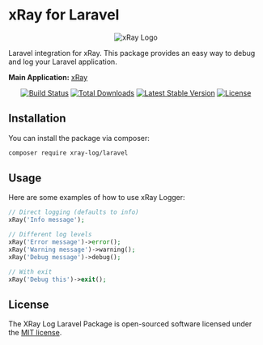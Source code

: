 # xRay for Laravel

<p align="center">
  <img src="https://raw.githubusercontent.com/xRay-Log/xRay/main/assets/featured.jpg" alt="xRay Logo">
</p>

Laravel integration for xRay. This package provides an easy way to debug and log your Laravel application.

**Main Application:** [xRay](https://github.com/xRay-Log/xRay)

<p align="center">
<a href="https://github.com/XRay-Log/laravel/actions"><img src="https://github.com/XRay-Log/laravel/workflows/tests/badge.svg" alt="Build Status"></a>
<a href="https://packagist.org/packages/xray-log/laravel"><img src="https://img.shields.io/packagist/dt/xray-log/laravel" alt="Total Downloads"></a>
<a href="https://packagist.org/packages/xray-log/laravel"><img src="https://img.shields.io/packagist/v/xray-log/laravel" alt="Latest Stable Version"></a>
<a href="https://packagist.org/packages/xray-log/laravel"><img src="https://img.shields.io/packagist/l/xray-log/laravel" alt="License"></a>
</p>

## Installation

You can install the package via composer:

```bash
composer require xray-log/laravel
```

## Usage

Here are some examples of how to use xRay Logger:

```php
// Direct logging (defaults to info)
xRay('Info message');

// Different log levels
xRay('Error message')->error();
xRay('Warning message')->warning();
xRay('Debug message')->debug();

// With exit
xRay('Debug this')->exit();
```

## License

The XRay Log Laravel Package is open-sourced software licensed under the [MIT license](https://opensource.org/licenses/MIT).
